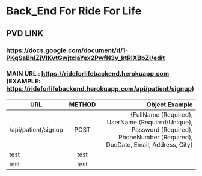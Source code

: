 # Back_End For Ride For Life

## PVD LINK

### https://docs.google.com/document/d/1-PKqSaBhlZjVlKvtGwjtclaYex2PwfN3v_ktRlXBbZI/edit

### MAIN URL : https://rideforlifebackend.herokuapp.com (EXAMPLE: https://rideforlifebackend.herokuapp.com/api/patient/signup)

| URL  | METHOD | Object Example |
| ---- | :----: | ---------------: |
| /api/patient/signup |  POST  |  {FullName (Required), UserName (Required/Unique), Password (Required), PhoneNumber (Required), DueDate, Email, Address, City}         |
| test |  test  |                  |
| test |  test  |                  |
